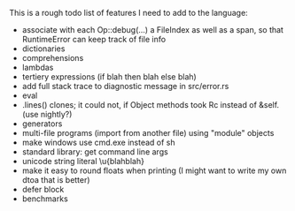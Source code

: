 
This is a rough todo list of features I need to add to the language:

* associate with each Op::debug(...) a FileIndex as well as a span, so that RuntimeError can keep track of file info
* dictionaries
* comprehensions
* lambdas
* tertiery expressions (if blah then blah else blah)
* add full stack trace to diagnostic message in src/error.rs
* eval
* .lines() clones; it could not, if Object methods took Rc<Self> instead of &self. (use nightly?)
* generators
* multi-file programs (import from another file) using "module" objects
* make windows use cmd.exe instead of sh
* standard library: get command line args
* unicode string literal \u{blahblah}
* make it easy to round floats when printing (I might want to write my own dtoa that is better)
* defer block
* benchmarks
